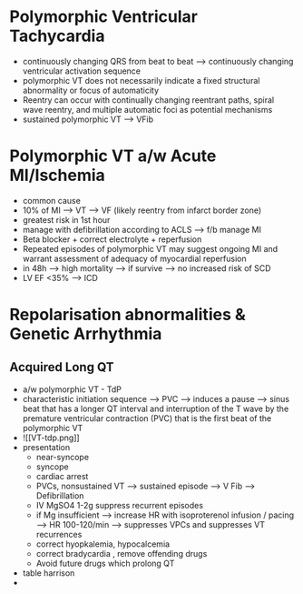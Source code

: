 # Polymorphic Ventricular Tachycardia 
- continuously changing QRS from beat to beat --> continuously changing ventricular activation sequence 
- polymorphic VT does not necessarily indicate a fixed structural abnormality or focus of automaticity 
- Reentry can occur with continually changing reentrant paths, spiral wave reentry, and multiple automatic foci as potential mechanisms 
- sustained polymorphic VT --> VFib 
# Polymorphic VT a/w Acute MI/Ischemia 
- common cause 
- 10% of MI --> VT --> VF (likely reentry from infarct border zone) 
- greatest risk in 1st hour 
- manage with defibrillation according to ACLS --> f/b manage MI 
- Beta blocker + correct electrolyte + reperfusion 
- Repeated episodes of polymorphic VT may suggest ongoing MI and warrant assessment of adequacy of myocardial reperfusion 
- in 48h --> high mortality --> if survive --> no increased risk of SCD 
- LV EF <35% --> ICD 
# Repolarisation abnormalities & Genetic Arrhythmia 
## Acquired Long QT 
- a/w polymorphic VT - TdP 
- characteristic initiation sequence --> PVC --> induces a pause --> sinus beat that has a longer QT interval and interruption of the T wave by the premature ventricular contraction (PVC) that is the first beat of the polymorphic VT
- ![[VT-tdp.png]]
- presentation 
	- near-syncope 
	- syncope 
	- cardiac arrest 
	- PVCs, nonsustained VT --> sustained episode --> V Fib --> Defibrillation 
	- IV MgSO4 1-2g suppress recurrent episodes 
	- if Mg insufficient --> increase HR with isoproterenol infusion / pacing --> HR 100-120/min --> suppresses VPCs and suppresses VT recurrences 
	- correct hyopkalemia, hypocalcemia 
	- correct bradycardia , remove offending drugs 
	- Avoid future drugs which prolong QT 
- table harrison 
- 